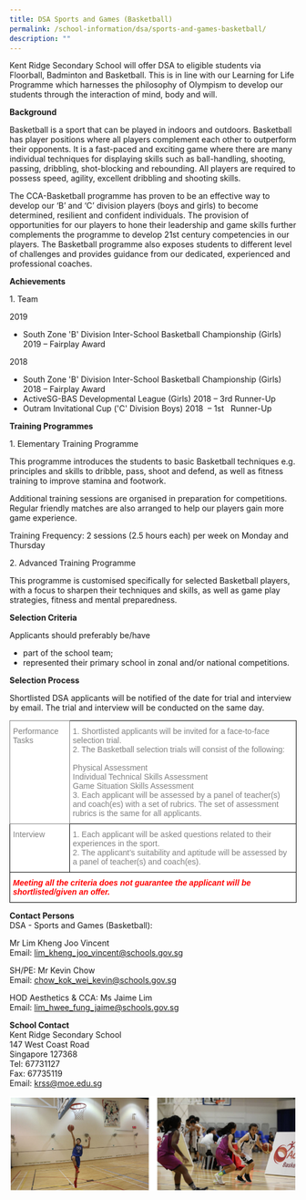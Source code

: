 ```yaml
---
title: DSA Sports and Games (Basketball)
permalink: /school-information/dsa/sports-and-games-basketball/
description: ""
---
```

Kent Ridge Secondary School will offer DSA to eligible students via Floorball, Badminton and Basketball. This is in line with our Learning for Life Programme which harnesses the philosophy of Olympism to develop our students through the interaction of mind, body and will.

**Background**

Basketball is a sport that can be played in indoors and outdoors. Basketball has player positions where all players complement each other to outperform their opponents. It is a fast-paced and exciting game where there are many individual techniques for displaying skills such as ball-handling, shooting, passing, dribbling, shot-blocking and rebounding. All players are required to possess speed, agility, excellent dribbling and shooting skills.

The CCA-Basketball programme has proven to be an effective way to develop our ‘B’ and ‘C’ division players (boys and girls) to become determined, resilient and confident individuals. The provision of opportunities for our players to hone their leadership and game skills further complements the programme to develop 21st&nbsp;century competencies in our players. The Basketball programme also exposes students to different level of challenges and provides guidance from our dedicated, experienced and professional coaches.

**Achievements**

1\. Team

2019

*   South Zone 'B' Division Inter-School Basketball Championship (Girls) 2019 – Fairplay Award

2018

*   South Zone 'B' Division Inter-School Basketball Championship (Girls) 2018 – Fairplay Award
*   ActiveSG-BAS Developmental League (Girls) 2018 – 3rd&nbsp;Runner-Up
*   Outram Invitational Cup ('C' Division Boys) 2018&nbsp; – 1st&nbsp; &nbsp;Runner-Up

**Training Programmes**

1\. Elementary Training Programme

This programme introduces the students to basic Basketball techniques e.g. principles and skills to&nbsp;dribble, pass, shoot and defend, as well as fitness training to improve stamina and footwork.

Additional training sessions are organised in preparation for competitions. Regular friendly matches are also arranged to help our players gain more game experience.

Training Frequency: 2 sessions (2.5 hours each) per week on Monday and Thursday

2\. Advanced Training Programme

This programme is customised specifically for selected Basketball players, with a focus to sharpen their techniques and skills, as well as game play strategies, fitness and mental preparedness.

**Selection Criteria**

Applicants should preferably be/have

*   part of the school team;
*   represented their primary school in zonal and/or national competitions.

**Selection Process**

Shortlisted DSA applicants will be notified of the date for trial and interview by email. The trial and interview will be conducted on the same day.

<style type="text/css">
.tg  {border-collapse:collapse;border-spacing:0;}
.tg td{border-color:black;border-style:solid;border-width:1px;font-family:Arial, sans-serif;font-size:14px;
  overflow:hidden;padding:10px 5px;word-break:normal;}
.tg th{border-color:black;border-style:solid;border-width:1px;font-family:Arial, sans-serif;font-size:14px;
  font-weight:normal;overflow:hidden;padding:10px 5px;word-break:normal;}
.tg .tg-9fr9{background-color:#FFF;border-color:inherit;color:#808080;text-align:left;vertical-align:top}
.tg .tg-lm9i{background-color:#FFF;color:#808080;text-align:left;vertical-align:top}
.tg .tg-xaiy{background-color:#FFF;color:#F00;font-style:italic;font-weight:bold;text-align:left;vertical-align:top}
</style>
<table class="tg">
<thead>
  <tr>
    <th class="tg-9fr9">Performance Tasks</th>
    <th class="tg-lm9i">1. Shortlisted applicants will be invited for a face-to-face selection trial.<br>2. The Basketball selection trials will consist of the following:<br><br>Physical Assessment<br>Individual Technical Skills Assessment<br>Game Situation Skills Assessment<br>3. Each applicant will be assessed by a panel of teacher(s) and coach(es) with a set of rubrics. The set of assessment rubrics is the same for all applicants.</th>
  </tr>
</thead>
<tbody>
  <tr>
    <td class="tg-lm9i">Interview</td>
    <td class="tg-lm9i">1. Each applicant will be asked questions related to their experiences in the sport.<br>2. The applicant’s suitability and aptitude will be assessed by a panel of teacher(s) and coach(es).</td>
  </tr>
  <tr>
    <td class="tg-xaiy" colspan="2">Meeting all the criteria does not guarantee the applicant will be shortlisted/given an offer.</td>
  </tr>
</tbody>
</table>

**Contact Persons**  
DSA - Sports and Games (Basketball):

Mr Lim Kheng Joo Vincent  
Email: [lim_kheng_joo_vincent@schools.gov.sg](mailto:lim_kheng_joo_vincent@schools.gov.sg)

SH/PE: Mr Kevin Chow  
Email: [chow_kok_wei_kevin@schools.gov.sg](mailto:chow_kok_wei_kevin@schools.gov.sg)

HOD Aesthetics &amp; CCA: Ms Jaime Lim  
Email: [lim_hwee_fung_jaime@schools.gov.sg](mailto:lim_hwee_fung_jaime@schools.gov.sg)

**School Contact**  
Kent Ridge Secondary School  
147 West Coast Road  
Singapore 127368  
Tel: 67731127  
Fax: 67735119  
Email: [krss@moe.edu.sg](mailto:krss@moe.edu.sg)

![DSA Basketball](/images/dsa%20basketball.png)